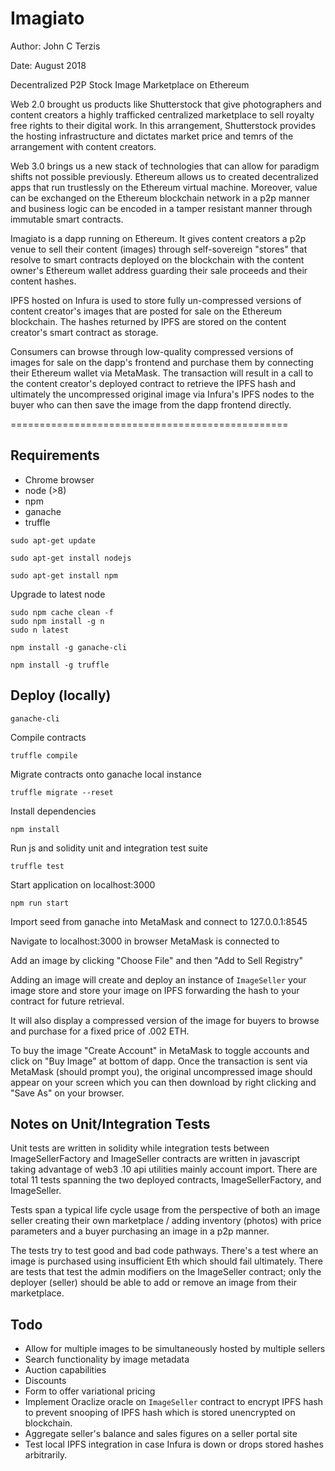 # Imagiato
Author: John C Terzis

Date: August 2018


Decentralized P2P Stock Image Marketplace on Ethereum

Web 2.0 brought us products like Shutterstock that give photographers and content creators a highly
trafficked centralized marketplace to sell royalty free rights to their digital work. In this arrangement,
Shutterstock provides the hosting infrastructure and dictates market price and temrs of the arrangement
with content creators.

Web 3.0 brings us a new stack of technologies that can allow for paradigm shifts not possible previously.
Ethereum allows us to created decentralized apps that run trustlessly on the Ethereum virtual machine.
Moreover, value can be exchanged on the Ethereum blockchain network in a p2p manner and business logic
can be encoded in a tamper resistant manner through immutable smart contracts.

Imagiato is a dapp running on Ethereum. It gives content creators a p2p venue to sell their content (images)
through self-sovereign "stores" that resolve to smart contracts deployed on the blockchain with the content owner's
Ethereum wallet address guarding their sale proceeds and their content hashes. 

IPFS hosted on Infura is used to store fully un-compressed versions of content creator's images that are posted for sale
on the Ethereum blockchain. The hashes returned by IPFS are stored on the content creator's smart contract as storage.

Consumers can browse through low-quality compressed versions of images for sale on the dapp's frontend and purchase
them by connecting their Ethereum wallet via MetaMask. The transaction will result in a call to the content creator's 
deployed contract to retrieve the IPFS hash and ultimately the uncompressed original image via Infura's IPFS nodes to the 
buyer who can then save the image from the dapp frontend directly.


================================================
## Requirements

- Chrome browser
- node (>8)
- npm
- ganache
- truffle


`sudo apt-get update`

`sudo apt-get install nodejs`

`sudo apt-get install npm`

Upgrade to latest node

```
sudo npm cache clean -f
sudo npm install -g n
sudo n latest
```

`npm install -g ganache-cli`

`npm install -g truffle`

## Deploy (locally)

`ganache-cli`

Compile contracts

`truffle compile`

Migrate contracts onto ganache local instance

`truffle migrate --reset`

Install dependencies

`npm install`

Run js and solidity unit and integration test suite

`truffle test`

Start application on localhost:3000

`npm run start`

Import seed from ganache into MetaMask and connect to 127.0.0.1:8545

Navigate to localhost:3000 in browser MetaMask is connected to

Add an image by clicking "Choose File" and then "Add to Sell Registry"

Adding an image will create and deploy an instance of `ImageSeller` your image store
and store your image on IPFS forwarding the hash to your contract for future retrieval.

It will also display a compressed version of the image for buyers to browse and purchase
for a fixed price of .002 ETH.

To buy the image "Create Account" in MetaMask to toggle accounts and click on "Buy Image"
at bottom of dapp. Once the transaction is sent via MetaMask (should prompt you), the
original uncompressed image should appear on your screen which you can then download
by right clicking and "Save As" on your browser.


## Notes on Unit/Integration Tests

Unit tests are written in solidity while integration tests between ImageSellerFactory
and ImageSeller contracts are written in javascript taking advantage of web3 .10 api utilities
mainly account import. There are total 11 tests spanning the two deployed contracts, ImageSellerFactory,
and ImageSeller. 

Tests span a typical life cycle usage from the perspective of both an image seller creating
their own marketplace / adding inventory (photos) with price parameters and a buyer purchasing
an image in a p2p manner. 

The tests try to test good and bad code pathways. There's a test where an image is purchased
using insufficient Eth which should fail ultimately. There are tests that test the admin
modifiers on the ImageSeller contract; only the deployer (seller) should be able to add or
remove an image from their marketplace.

## Todo

- Allow for multiple images to be simultaneously hosted by multiple sellers
- Search functionality by image metadata
- Auction capabilities
- Discounts
- Form to offer variational pricing
- Implement Oraclize oracle on `ImageSeller` contract to encrypt IPFS hash to prevent snooping
of IPFS hash which is stored unencrypted on blockchain.
- Aggregate seller's balance and sales figures on a seller portal site
- Test local IPFS integration in case Infura is down or drops stored hashes arbitrarily.
